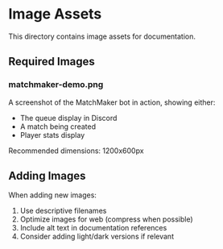 # Image Assets

This directory contains image assets for documentation.

## Required Images

### matchmaker-demo.png

A screenshot of the MatchMaker bot in action, showing either:

- The queue display in Discord
- A match being created
- Player stats display

Recommended dimensions: 1200x600px

## Adding Images

When adding new images:

1. Use descriptive filenames
2. Optimize images for web (compress when possible)
3. Include alt text in documentation references
4. Consider adding light/dark versions if relevant